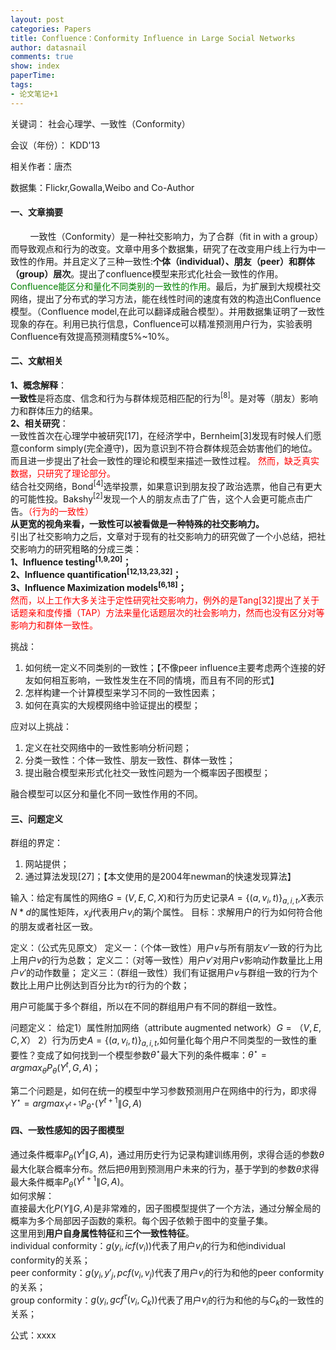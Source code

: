 ```yaml
---
layout: post
categories: Papers
title: Confluence：Conformity Influence in Large Social Networks
author: datasnail
comments: true
show: index
paperTime:
tags:
- 论文笔记+1
---
```


关键词： 社会心理学、一致性（Conformity）

会议（年份）： KDD'13

相关作者：唐杰

数据集：Flickr,Gowalla,Weibo and Co-Author

#### **一、文章摘要**

&nbsp;&nbsp;&nbsp;&nbsp;&nbsp;&nbsp;&nbsp;&nbsp;一致性（Conformity）是一种社交影响力，为了合群（fit in with a group）而导致观点和行为的改变。文章中用多个数据集，研究了在改变用户线上行为中一致性的作用。并且定义了三种一致性:**个体（individual）、朋友（peer）和群体（group）层次**。提出了confluence模型来形式化社会一致性的作用。<span style="color:green">Confluence能区分和量化不同类别的一致性的作用。</span>最后，为扩展到大规模社交网络，提出了分布式的学习方法，能在线性时间的速度有效的构造出Confluence模型。（Confluence model,在此可以翻译成融合模型）。并用数据集证明了一致性现象的存在。利用已执行信息，Confluence可以精准预测用户行为，实验表明Confluence有效提高预测精度5%~10%。

#### **二、文献相关**

**1、概念解释**：<br>
**一致性**是将态度、信念和行为与群体规范相匹配的行为<sup>[8]</sup>。是对等（朋友）影响力和群体压力的结果。<br>
**2、相关研究**：<br>
一致性首次在心理学中被研究[17]，在经济学中，Bernheim[3]发现有时候人们愿意conform simply(完全遵守)，因为意识到不符合群体规范会妨害他们的地位。而且进一步提出了社会一致性的理论和模型来描述一致性过程。 <span style = "color:red">然而，缺乏真实数据，只研究了理论部分。</span><br>
结合社交网络，Bond<sup>[4]</sup>选举投票，如果意识到朋友投了政治选票，他自己有更大的可能性投。Bakshy<sup>[2]</sup>发现一个人的朋友点击了广告，这个人会更可能点击广告。<span style="color:red">（行为的一致性）</span><br>
**从更宽的视角来看，一致性可以被看做是一种特殊的社交影响力。**<br>
引出了社交影响力之后，文章对于现有的社交影响力的研究做了一个小总结，把社交影响力的研究粗略的分成三类：
**<br>1、Influence testing<sup>[1,9,20]</sup>；**<br>
**2、Influence quantification<sup>[12,13,23,32]</sup>；**<br>
**3、Influence Maximization models<sup>[6,18]</sup>；**<br>
<span style="color:red">然而，以上工作大多关注于定性研究社交影响力，例外的是Tang[32]提出了关于话题亲和度传播（TAP）方法来量化话题层次的社会影响力，然而也没有区分对等影响力和群体一致性。</span><br>

挑战：<br>
1. 如何统一定义不同类别的一致性；【不像peer influence主要考虑两个连接的好友如何相互影响，一致性发生在不同的情境，而且有不同的形式】
2. 怎样构建一个计算模型来学习不同的一致性因素；
3. 如何在真实的大规模网络中验证提出的模型；

应对以上挑战：
1. 定义在社交网络中的一致性影响分析问题；
2. 分类一致性：个体一致性、朋友一致性、群体一致性；
3. 提出融合模型来形式化社交一致性问题为一个概率因子图模型；

融合模型可以区分和量化不同一致性作用的不同。

#### **三、问题定义**
群组的界定：
1. 网站提供；
2. 通过算法发现[27]；【本文使用的是2004年newman的快速发现算法】

输入：给定有属性的网络$G=(V,E,C,X)$和行为历史记录$A=\{(a,v_i,t)\}_{a,i,t}$,$X$表示$N*d$的属性矩阵，$x_ij$代表用户$v_i$的第$j$个属性。
目标：求解用户的行为如何符合他的朋友或者社区一致。

定义：（公式先见原文）
定义一：（个体一致性）用户$v$与所有朋友$v'$一致的行为比上用户$v$的行为总数；
定义二：（对等一致性）用户$v'$对用户$v$影响动作数量比上用户$v'$的动作数量；
定义三：（群组一致性）我们有证据用户$v$与群组一致的行为个数比上用户比例达到百分比为$\tau$的行为的个数；

用户可能属于多个群组，所以在不同的群组用户有不同的群组一致性。

问题定义：
给定1）属性附加网络（attribute augmented network）$G=（V,E,C,X）$ 2）行为历史$A=\{(a,v_i,t)\}_{a,i,t}$,如何量化每个用户不同类型的一致性的重要性？变成了如何找到一个模型参数$\theta^\star$最大下列的条件概率：$\theta^\star={argmax}_θP_θ(Y^t,G,A)$；

第二个问题是，如何在统一的模型中学习参数预测用户在网络中的行为，即求得$Y^\star = argmax_{Y^{t+1}}P_{\theta^\star}(Y^{t+1}\|G,A)$

#### **四、一致性感知的因子图模型**

通过条件概率$P_\theta(Y^t\|G,A)$，通过用历史行为记录构建训练用例，求得合适的参数$\theta$最大化联合概率分布。然后把$\theta$用到预测用户未来的行为，基于学到的参数$\theta$求得最大条件概率$P_\theta(Y^{t+1}\|G,A)$。<br>
如何求解：<br>
直接最大化$P(Y\|G,A)$是非常难的，因子图模型提供了一个方法，通过分解全局的概率为多个局部因子函数的乘积。每个因子依赖于图中的变量子集。<br>
这里用到**用户自身属性特征**和**三个一致性特征**。<br>
individual conformity：$g(y_i,icf(v_i))$代表了用户$v_i$的行为和他individual conformity的关系；<br>
peer conformity：$g(y_i,y'_j,pcf(v_i,v_j)$代表了用户$v_i$的行为和他的peer conformity的关系；<br>
group conformity：$g(y_i,gcf^{\tau}(v_i,C_k))$代表了用户$v_i$的行为和他的与$C_k$的一致性的关系；<br>

公式：xxxx
